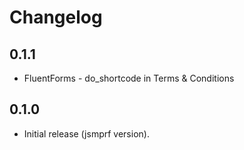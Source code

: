 # Changelog

## 0.1.1

* FluentForms - do_shortcode in Terms & Conditions

## 0.1.0

* Initial release (jsmprf version).
